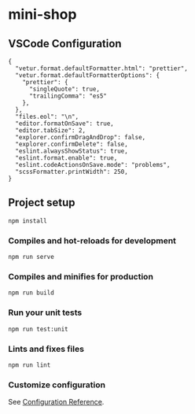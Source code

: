 # mini-shop

## VSCode Configuration
```
{
  "vetur.format.defaultFormatter.html": "prettier",
  "vetur.format.defaultFormatterOptions": {
    "prettier": {
      "singleQuote": true,
      "trailingComma": "es5"
    },
  },
  "files.eol": "\n",
  "editor.formatOnSave": true,
  "editor.tabSize": 2,
  "explorer.confirmDragAndDrop": false,
  "explorer.confirmDelete": false,
  "eslint.alwaysShowStatus": true,
  "eslint.format.enable": true,
  "eslint.codeActionsOnSave.mode": "problems",
  "scssFormatter.printWidth": 250,
}
```
## Project setup
```
npm install
```

### Compiles and hot-reloads for development
```
npm run serve
```

### Compiles and minifies for production
```
npm run build
```

### Run your unit tests
```
npm run test:unit
```

### Lints and fixes files
```
npm run lint
```

### Customize configuration
See [Configuration Reference](https://cli.vuejs.org/config/).
